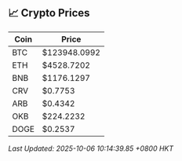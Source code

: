 ## 📈 Crypto Prices

| Coin | Price |
| ---- | ----- |
| BTC | $123948.0992 |
| ETH | $4528.7202 |
| BNB | $1176.1297 |
| CRV | $0.7753 |
| ARB | $0.4342 |
| OKB | $224.2232 |
| DOGE | $0.2537 |

_Last Updated: 2025-10-06 10:14:39.85 +0800 HKT_